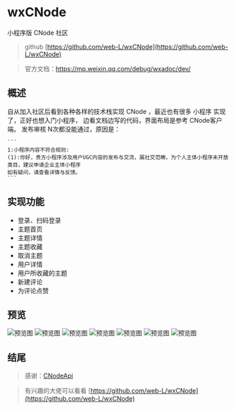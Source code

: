 # wxCNode
小程序版 CNode 社区

> github [https://github.com/web-L/wxCNode](https://github.com/web-L/wxCNode)

> 官方文档：https://mp.weixin.qq.com/debug/wxadoc/dev/
## 概述

自从加入社区后看到各种各样的技术栈实现 CNode ，最近也有很多 小程序 实现了，正好也想入门小程序，
边看文档边写的代码，界面布局是参考 CNode客户端。
发布审核 N次都没能通过，原因是：

    ```
    1:小程序内容不符合规则:
    (1):你好，贵方小程序涉及用户UGC内容的发布与交流，属社交范畴，为个人主体小程序未开放类目，建议申请企业主体小程序
    如有疑问，请查看详情与反馈。
    ```
## 实现功能

* 登录、扫码登录
* 主题首页
* 主题详情
* 主题收藏
* 取消主题
* 用户详情
* 用户所收藏的主题
* 新建评论
* 为评论点赞

## 预览

![预览图](http://p86t9neoe.bkt.clouddn.com/docs_img7.jpg)
![预览图](http://p86t9neoe.bkt.clouddn.com/docs_img6.jpg)
![预览图](http://p86t9neoe.bkt.clouddn.com/docs_img5.jpg)
![预览图](http://p86t9neoe.bkt.clouddn.com/docs_img4.jpg)
![预览图](http://p86t9neoe.bkt.clouddn.com/docs_img3.jpg)
![预览图](http://p86t9neoe.bkt.clouddn.com/docs_img2.jpg)
![预览图](http://p86t9neoe.bkt.clouddn.com/docs_img1.jpg)    

## 结尾

>感谢：[CNodeApi](https://cnodejs.org/api)

>有兴趣的大佬可以看看 [https://github.com/web-L/wxCNode](https://github.com/web-L/wxCNode)
